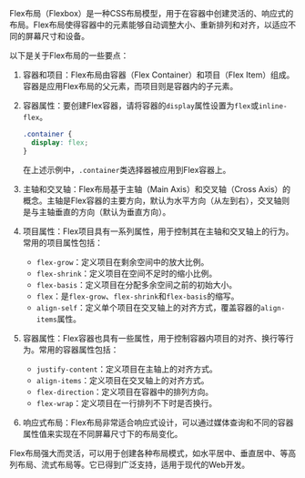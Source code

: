 Flex布局（Flexbox）是一种CSS布局模型，用于在容器中创建灵活的、响应式的布局。Flex布局使得容器中的元素能够自动调整大小、重新排列和对齐，以适应不同的屏幕尺寸和设备。

以下是关于Flex布局的一些要点：

1. 容器和项目：Flex布局由容器（Flex Container）和项目（Flex Item）组成。容器是应用Flex布局的父元素，而项目则是容器内的子元素。

2. 容器属性：要创建Flex容器，请将容器的`display`属性设置为`flex`或`inline-flex`。

   

   

   ```css
   .container {
     display: flex;
   }
   ```

   在上述示例中，`.container`类选择器被应用到Flex容器上。

3. 主轴和交叉轴：Flex布局基于主轴（Main Axis）和交叉轴（Cross Axis）的概念。主轴是Flex容器的主要方向，默认为水平方向（从左到右），交叉轴则是与主轴垂直的方向（默认为垂直方向）。

4. 项目属性：Flex项目具有一系列属性，用于控制其在主轴和交叉轴上的行为。常用的项目属性包括：

   - `flex-grow`：定义项目在剩余空间中的放大比例。
   - `flex-shrink`：定义项目在空间不足时的缩小比例。
   - `flex-basis`：定义项目在分配多余空间之前的初始大小。
   - `flex`：是`flex-grow`、`flex-shrink`和`flex-basis`的缩写。
   - `align-self`：定义单个项目在交叉轴上的对齐方式，覆盖容器的`align-items`属性。

5. 容器属性：Flex容器也具有一些属性，用于控制容器内项目的对齐、换行等行为。常用的容器属性包括：

   - `justify-content`：定义项目在主轴上的对齐方式。
   - `align-items`：定义项目在交叉轴上的对齐方式。
   - `flex-direction`：定义项目在容器中的排列方向。
   - `flex-wrap`：定义项目在一行排列不下时是否换行。

6. 响应式布局：Flex布局非常适合响应式设计，可以通过媒体查询和不同的容器属性值来实现在不同屏幕尺寸下的布局变化。

Flex布局强大而灵活，可以用于创建各种布局模式，如水平居中、垂直居中、等高列布局、流式布局等。它已得到广泛支持，适用于现代的Web开发。